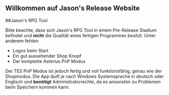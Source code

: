 ## Willkommen auf Jason's Release Website

##Jason's RPG Tool
<blockquote class="imgur-embed-pub" lang="en" data-id="a/LEHyteT" data-context="false"><a href="//imgur.com/LEHyteT"></a></blockquote><script async src="//s.imgur.com/min/embed.js" charset="utf-8"></script>

Bitte beachte, dass sich Jason's RPG Tool in einem Pre-Release Stadium befindet und **nicht** die Qualität eines fertigen Programmes besitzt.
Unter anderem fehlen:
- Logos beim Start
- Ein gut aussehender Shop Knopf
- Der komplette Asterius PnP Modus

Der TES PnP Modus ist jedoch fertig und voll funktionsfähig, genau wie der Shopmodus.
Die App läuft je nach Windows Systemsprache in deutsch oder Englisch und **benötigt** Administratorrechte, da es ansonsten zu Problemen beim Speichern kommen kann.
